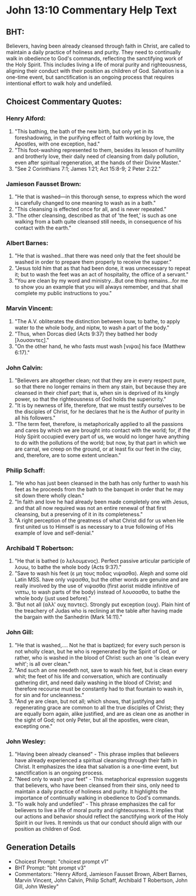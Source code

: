 # John 13:10 Commentary Help Text

## BHT:
Believers, having been already cleansed through faith in Christ, are called to maintain a daily practice of holiness and purity. They need to continually walk in obedience to God's commands, reflecting the sanctifying work of the Holy Spirit. This includes living a life of moral purity and righteousness, aligning their conduct with their position as children of God. Salvation is a one-time event, but sanctification is an ongoing process that requires intentional effort to walk holy and undefiled.

## Choicest Commentary Quotes:
### Henry Alford:
1. "This bathing, the bath of the new birth, but only yet in its foreshadowing, in the purifying effect of faith working by love, the Apostles, with one exception, had."
2. "This foot-washing represented to them, besides its lesson of humility and brotherly love, their daily need of cleansing from daily pollution, even after spiritual regeneration, at the hands of their Divine Master."
3. "See 2 Corinthians 7:1; James 1:21; Act 15:8-9; 2 Peter 2:22."

### Jamieson Fausset Brown:
1. "He that is washed—in this thorough sense, to express which the word is carefully changed to one meaning to wash as in a bath."
2. "This cleansing is effected once for all, and is never repeated."
3. "The other cleansing, described as that of 'the feet,' is such as one walking from a bath quite cleansed still needs, in consequence of his contact with the earth."

### Albert Barnes:
1. "He that is washed...that there was need only that the feet should be washed in order to prepare them properly to receive the supper." 
2. "Jesus told him that as that had been done, it was unnecessary to repeat it; but to wash the feet was an act of hospitality, the office of a servant."
3. "You are clean by my word and ministry...But one thing remains...for me to show you an example that you will always remember, and that shall complete my public instructions to you."

### Marvin Vincent:
1. "The A.V. obliterates the distinction between louw, to bathe, to apply water to the whole body, and niptw, to wash a part of the body."
2. "Thus, when Dorcas died (Acts 9:37) they bathed her body [λουσαντες]."
3. "On the other hand, he who fasts must wash [νιψαι] his face (Matthew 6:17)."

### John Calvin:
1. "Believers are altogether clean; not that they are in every respect pure, so that there no longer remains in them any stain, but because they are cleansed in their chief part; that is, when sin is deprived of its kingly power, so that the righteousness of God holds the superiority."
2. "It is by newness of life, therefore, that we must testify ourselves to be the disciples of Christ, for he declares that he is the Author of purity in all his followers."
3. "The term feet, therefore, is metaphorically applied to all the passions and cares by which we are brought into contact with the world; for, if the Holy Spirit occupied every part of us, we would no longer have anything to do with the pollutions of the world; but now, by that part in which we are carnal, we creep on the ground, or at least fix our feet in the clay, and, therefore, are to some extent unclean."

### Philip Schaff:
1. "He who has just been cleansed in the bath has only further to wash his feet as he proceeds from the bath to the banquet in order that he may sit down there wholly clean."
2. "In faith and love he had already been made completely one with Jesus, and that all now required was not an entire renewal of that first cleansing, but a preserving of it in its completeness."
3. "A right perception of the greatness of what Christ did for us when He first united us to Himself is as necessary to a true following of His example of love and self-denial."

### Archibald T Robertson:
1. "He that is bathed (ο λελουμενος). Perfect passive articular participle of λουω, to bathe the whole body (Acts 9:37)."
2. "Save to wash his feet (ε μη τους ποδας νιψασθα). Aleph and some old Latin MSS. have only νιψασθα, but the other words are genuine and are really involved by the use of νιψασθα (first aorist middle infinitive of νιπτω, to wash parts of the body) instead of λουσασθα, to bathe the whole body (just used before)."
3. "But not all (αλλ' ουχ παντες). Strongly put exception (ουχ). Plain hint of the treachery of Judas who is reclining at the table after having made the bargain with the Sanhedrin (Mark 14:11)."

### John Gill:
1. "He that is washed,.... Not he that is baptized; for every such person is not wholly clean, but he who is regenerated by the Spirit of God, or rather, who is washed in the blood of Christ: such an one 'is clean every whit'; is all over clean."
2. "And such an one needeth not, save to wash his feet, but is clean every whit; the feet of his life and conversation, which are continually gathering dirt, and need daily washing in the blood of Christ; and therefore recourse must be constantly had to that fountain to wash in, for sin and for uncleanness."
3. "And ye are clean, but not all; which shows, that justifying and regenerating grace are common to all the true disciples of Christ; they are equally born again, alike justified, and are as clean one as another in the sight of God; not only Peter, but all the apostles, were clean, excepting one."

### John Wesley:
1. "Having been already cleansed" - This phrase implies that believers have already experienced a spiritual cleansing through their faith in Christ. It emphasizes the idea that salvation is a one-time event, but sanctification is an ongoing process.
2. "Need only to wash your feet" - This metaphorical expression suggests that believers, who have been cleansed from their sins, only need to maintain a daily practice of holiness and purity. It highlights the importance of continually walking in obedience to God's commands.
3. "To walk holy and undefiled" - This phrase emphasizes the call for believers to live a life of moral purity and righteousness. It implies that our actions and behavior should reflect the sanctifying work of the Holy Spirit in our lives. It reminds us that our conduct should align with our position as children of God.


## Generation Details
- Choicest Prompt: "choicest prompt v1"
- BHT Prompt: "bht prompt v3"
- Commentators: "Henry Alford, Jamieson Fausset Brown, Albert Barnes, Marvin Vincent, John Calvin, Philip Schaff, Archibald T Robertson, John Gill, John Wesley"
